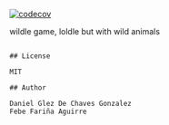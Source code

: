 [![codecov](https://codecov.io/gh/SyTW2324/E11/graph/badge.svg?token=LBFSL89E70)](https://codecov.io/gh/SyTW2324/E11)

wildle game, loldle but with wild animals
```

## License

MIT

## Author

Daniel Glez De Chaves Gonzalez
Febe Fariña Aguirre
